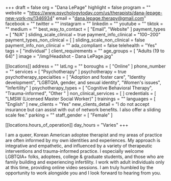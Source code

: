 +++
draft = false
org = "Dana LePage"
highlight = false
program = ""
website = "https://www.psychologytoday.com/us/therapists/dana-lepage-new-york-ny/1346934"
email = "dana.lepage.therapy@gmail.com"
facebook = ""
twitter = ""
instagram = ""
linkedin = ""
youtube = ""
tiktok = ""
medium = ""
best_way_to_contact = [ "Email", "Website" ]
payment_types = [ "N/A" ]
sliding_scale_clinical = true
payment_info_clinical = "$100-$200"
payment_types_non_clinical = [ ]
sliding_scale_non_clinical = false
payment_info_non_clinical = ""
ada_compliant = false
telehealth = "Yes"
tags = [ "individual" ]
client_requirements = ""
age_groups = [ "Adults (19 to 64)" ]
image = "/img/Headshot  - Dana LePage.jpg"

[[locations]]
address = ""
latLng = ""
boroughs = [ "Online" ]
phone_number = ""
services = [ "Psychotherapy" ]
psychotherapy = true
psychotherapy_specialties = [
  "Adoption and foster care",
  "Identity development",
  "LGBTQIA, gender, and sexual identity",
  "Women's issues",
  "Infertility"
]
psychotherapy_types = [ "Cognitive Behavioral Therapy", "Trauma-informed", "Other " ]
non_clinical_services = [ ]
credentials = [ "LMSW (Licensed Master Social Worker)" ]
trainings = ""
languages = [ "English" ]
new_clients = "Yes"
new_clients_detail = "I do not accept insurance but can assist with out of network benefits. I also offer a sliding scale fee."
parking = ""
staff_gender = [ "Female" ]

  [[locations.hours_of_operation]]
  day_hours = "Varies"
+++


I am a queer, Korean American adoptee therapist and my areas of practice are often informed by my own identities and experiences. My approach is integrative and empathetic, and influenced by a variety of therapeutic interventions and trauma-informed practice. I especially welcome LGBTQIA+ folks, adoptees, college & graduate students, and those who are family building and experiencing infertility. I work with adult individuals only at this time, providing online video sessions. I am truly humbled by the opportunity to work alongside you and I look forward to hearing from you.

